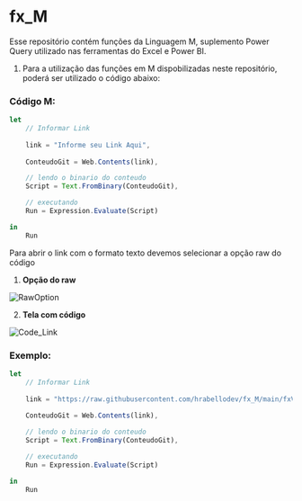 # fx_M
Esse repositório contém funções da Linguagem M, suplemento Power Query utilizado nas ferramentas do Excel e Power BI. 

1. Para a utilização das funções em M dispobilizadas neste repositório, poderá ser utilizado o código abaixo:

### Código M:
```js
let
    // Informar Link
    
    link = "Informe seu Link Aqui",
    
    ConteudoGit = Web.Contents(link),

    // lendo o binario do conteudo
    Script = Text.FromBinary(ConteudoGit),

    // executando
    Run = Expression.Evaluate(Script)

in
    Run
```
Para abrir o link com o formato texto devemos selecionar a opção raw do código

1. **Opção do raw**

![RawOption](https://github.com/hrabellodev/fx_M/assets/113308786/33a15454-dc5e-4fb6-89cf-d62215f032cc)

2. **Tela com código**

![Code_Link](https://github.com/hrabellodev/fx_M/assets/113308786/7b5dfc6c-8b5e-4879-839f-d282defc71bd)

### Exemplo:

```js
let
    // Informar Link
    
    link = "https://raw.githubusercontent.com/hrabellodev/fx_M/main/fxVerificaErro.txt",
    
    ConteudoGit = Web.Contents(link),

    // lendo o binario do conteudo
    Script = Text.FromBinary(ConteudoGit),

    // executando
    Run = Expression.Evaluate(Script)

in
    Run
```
